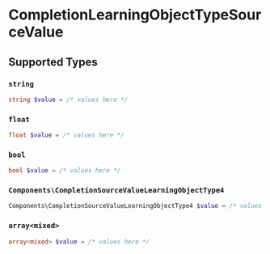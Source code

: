# CompletionLearningObjectTypeSourceValue


## Supported Types

### `string`

```php
string $value = /* values here */
```

### `float`

```php
float $value = /* values here */
```

### `bool`

```php
bool $value = /* values here */
```

### `Components\CompletionSourceValueLearningObjectType4`

```php
Components\CompletionSourceValueLearningObjectType4 $value = /* values here */
```

### `array<mixed>`

```php
array<mixed> $value = /* values here */
```

